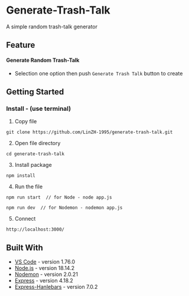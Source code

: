 # Generate-Trash-Talk
A simple random trash-talk generator

## Feature
#### Generate Random Trash-Talk
* Selection one option then push ```Generate Trash Talk``` button to create

## Getting Started
### Install - (use terminal)
1. Copy file
```
git clone https://github.com/LinZH-1995/generate-trash-talk.git
```
2. Open file directory
```
cd generate-trash-talk
```
3. Install package
```
npm install
```
4. Run the file
```
npm run start  // for Node - node app.js

npm run dev  // for Nodemon - nodemon app.js
```
5. Connect
```
http://localhost:3000/
```

## Built With
* [VS Code](https://code.visualstudio.com/) - version 1.76.0
* [Node.js](https://nodejs.org/en/) - version 18.14.2
* [Nodemon](https://github.com/remy/nodemon) - version 2.0.21
* [Express](https://github.com/expressjs/express) - version 4.18.2
* [Express-Hanlebars](https://github.com/express-handlebars/express-handlebars) - version 7.0.2
